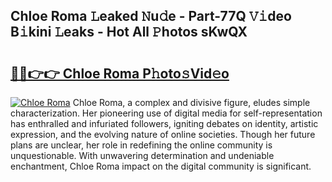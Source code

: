 ## Chloe Roma 𝙻eaked 𝙽u𝚍e - Part-77Q 𝚅𝚒deo B𝚒kini 𝙻eaks - Hot All 𝙿hotos sKwQX

# <h2><a href="http://ld1jcxr.urlbe.top/?page=Chloe+Roma">🔗🔗👉👉 Chloe Roma P𝚑oto𝚜Vid𝚎o</a></h2>

[![Chloe Roma](https://i.imgur.com/eBuTRDB.gif)](http://ld1jcxr.urlbe.top/?page=Chloe+Roma)
Chloe Roma, a complex and divisive figure, eludes simple characterization. Her pioneering use of digital media for self-representation has enthralled and infuriated followers, igniting debates on identity, artistic expression, and the evolving nature of online societies. Though her future plans are unclear, her role in redefining the online community is unquestionable. With unwavering determination and undeniable enchantment, Chloe Roma impact on the digital community is significant.

